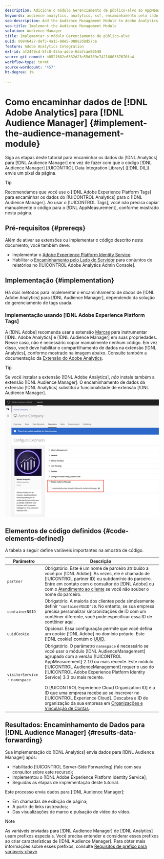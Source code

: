 ```yaml
---
description: Adicione o módulo Gerenciamento de público-alvo ao AppMeasurement do Adobe Analytics para encaminhar os dados do Analytics para o Audience Manager em vez de fazer com que o código da Data Integration Library de Audience Manager (DIL) envie um pixel da página.
keywords: audience analytics, analytics, ssf, encaminhamento pelo lado do servidor
seo-description: Add the Audience Management Module to Adobe Analytics AppMeasurement to forward Analytics data to Audience Manager instead of having the Audience Manager Data Integration Library (DIL) code send a pixel from the page.
seo-title: Implement the Audience Management Module
solution: Audience Manager
title: Implementar o módulo Gerenciamento de público-alvo
uuid: 08846427-def3-4a15-88e5-08882d8d57ce
feature: Adobe Analytics Integration
exl-id: af2449cd-5fc8-454a-adce-0da7cae80548
source-git-commit: b0521682c6332d23e55d769e7421680337670fa4
workflow-type: tm+mt
source-wordcount: '457'
ht-degree: 1%

---
```


# Como encaminhar dados de [!DNL Adobe Analytics] para [!DNL Audience Manager] {#implement-the-audience-management-module}

Siga as etapas deste tutorial para encaminhar os dados do [!DNL Analytics] para [!DNL Audience Manager] em vez de fazer com que o código [!DNL Audience Manager] [!UICONTROL Data Integration Library] ([!DNL DIL]) envie um pixel da página.

>[!TIP]
>
>Recomendamos que você use o [!DNL Adobe Experience Platform Tags] para encaminhar os dados do [!UICONTROL Analytics] para o [!DNL Audience Manager]. Ao usar o [!UICONTROL Tags], você não precisa copiar manualmente o código para o [!DNL AppMeasurement], conforme mostrado nesta página.

## Pré-requisitos {#prereqs}

Além de ativar as extensões ou implementar o código descrito neste documento, você também deve:

* Implementar o [Adobe Experience Platform Identity Service](https://experienceleague.adobe.com/docs/id-service/using/home.html?lang=pt-BR).
* Habilitar o [Encaminhamento pelo Lado do Servidor](https://experienceleague.adobe.com/docs/analytics/admin/admin-tools/server-side-forwarding/ssf.html?lang=pt-BR) para conjuntos de relatórios no [!UICONTROL Adobe Analytics Admin Console].

## Implementação {#implementation}

Há dois métodos para implementar o encaminhamento de dados de [!DNL Adobe Analytics] para [!DNL Audience Manager], dependendo da solução de gerenciamento de tags usada.

### Implementação usando [!DNL Adobe Experience Platform Tags]

A [!DNL Adobe] recomenda usar a extensão [Marcas](https://experienceleague.adobe.com/docs/experience-platform/tags/home.html?lang=pt-BR) para instrumentar [!DNL Adobe Analytics] e [!DNL Audience Manager] em suas propriedades. Nesse caso, não é necessário copiar manualmente nenhum código. Em vez disso, você deve habilitar o compartilhamento de dados na extensão [!DNL Analytics], conforme mostrado na imagem abaixo. Consulte também a documentação da [Extensão do Adobe Analytics](https://experienceleague.adobe.com/docs/experience-platform/tags/extensions/adobe/analytics/overview.html?lang=pt-BR#adobe-audience-manager).

>[!TIP]
>
>Se você instalar a extensão [!DNL Adobe Analytics], *não* instale também a extensão [!DNL Audience Manager]. O encaminhamento de dados da extensão [!DNL Analytics] substitui a funcionalidade de extensão [!DNL Audience Manager].

![Como habilitar o compartilhamento de dados da extensão do Adobe Analytics para o Audience Manager](/help/using/integration/assets/analytics-to-aam.png)

## Elementos de código definidos {#code-elements-defined}

A tabela a seguir define variáveis importantes na amostra de código.

| Parâmetro | Descrição |
|--- |--- |
| `partner` | Obrigatório. Este é um nome de parceiro atribuído a você por [!DNL Adobe]. Às vezes, ele é chamado de [!UICONTROL partner ID] ou subdomínio do parceiro.  Entre em contato com o consultor do [!DNL Adobe] ou com o [Atendimento ao cliente](https://helpx.adobe.com/br/marketing-cloud/contact-support.html) se você não souber o nome do parceiro. |
| `containerNSID` | Obrigatório. A maioria dos clientes pode simplesmente definir `"containerNSID":0`. No entanto, se sua empresa precisa personalizar sincronizações de ID com um contêiner diferente, você pode especificar essa ID de contêiner aqui. |
| `uuidCookie` | Opcional. Essa configuração permite que você defina um cookie [!DNL Adobe] no domínio próprio. Este [!DNL cookie] contém o [UUID](../../reference/ids-in-aam.md). |
| `visitorService` - `namespace` | Obrigatório. O parâmetro `namespace` é necessário se você usar o módulo [!DNL AudienceManagement] agrupado com a versão [!UICONTROL AppMeasurement] 2.10 ou mais recente. Este módulo [!UICONTROL AudienceManagement] requer o uso do [!UICONTROL Adobe Experience Platform Identity Service] 3.3 ou mais recente. <br><br>O [!UICONTROL Experience Cloud Organization ID] é a ID que uma empresa recebe ao se inscrever no [!UICONTROL Experience Cloud]. Descubra a ID de organização da sua empresa em [Organizações e Vinculação de Contas](https://experienceleague.adobe.com/docs/core-services/interface/manage-users-and-products/organizations.html?lang=pt-BR). |

## Resultados: Encaminhamento de Dados para [!DNL Audience Manager] {#results-data-forwarding}

Sua implementação do [!DNL Analytics] envia dados para [!DNL Audience Manager] após:

* Habilitado [!UICONTROL Server-Side Forwarding] (fale com seu consultor sobre este recurso);
* Implementou o [!DNL Adobe Experience Platform Identity Service];
* Seguidas as etapas de implementação deste tutorial.

Este processo envia dados para [!DNL Audience Manager]:

* Em chamadas de exibição de página;
* A partir de links rastreados;
* Das visualizações de marco e pulsação de vídeo do vídeo.

>[!NOTE]
>
>As variáveis enviadas para [!DNL Audience Manager] de [!DNL Analytics] usam prefixos especiais. Você precisa entender e considerar esses prefixos ao criar características de [!DNL Audience Manager]. Para obter mais informações sobre esses prefixos, consulte [Requisitos de prefixo para variáveis-chave](../../features/traits/trait-variable-prefixes.md).
